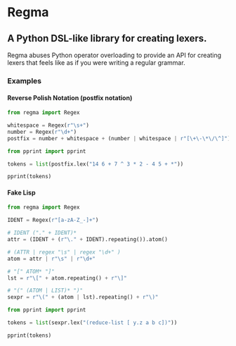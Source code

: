 # Regma
## A Python DSL-like library for creating lexers.

Regma abuses Python operator overloading to provide an API for creating lexers
that feels like as if you were writing a regular grammar.

### Examples

#### Reverse Polish Notation (postfix notation)

```py
from regma import Regex

whitespace = Regex(r"\s+")
number = Regex(r"\d+")
postfix = number + whitespace + (number | whitespace | r"[\+\-\*\/\^]").repeating()

from pprint import pprint

tokens = list(postfix.lex("14 6 + 7 ^ 3 * 2 - 4 5 + *"))

pprint(tokens)
```

#### Fake Lisp

```py
from regma import Regex

IDENT = Regex(r"[a-zA-Z_-]+")

# IDENT ("." + IDENT)*
attr = (IDENT + (r"\." + IDENT).repeating()).atom()

# (ATTR | regex "\s" | regex "\d+" )
atom = attr | r"\s" | r"\d+"

# "[" ATOM* "]"
lst = r"\[" + atom.repeating() + r"\]"

# "(" (ATOM | LIST)* ")"
sexpr = r"\(" + (atom | lst).repeating() + r"\)"

from pprint import pprint

tokens = list(sexpr.lex("(reduce-list [ y.z a b c])"))

pprint(tokens)
```
